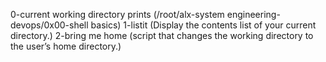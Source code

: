 0-current working directory prints (/root/alx-system engineering-devops/0x00-shell basics)
1-listit (Display the contents list of your current directory.)
2-bring me home (script that changes the working directory to the user’s home directory.)
